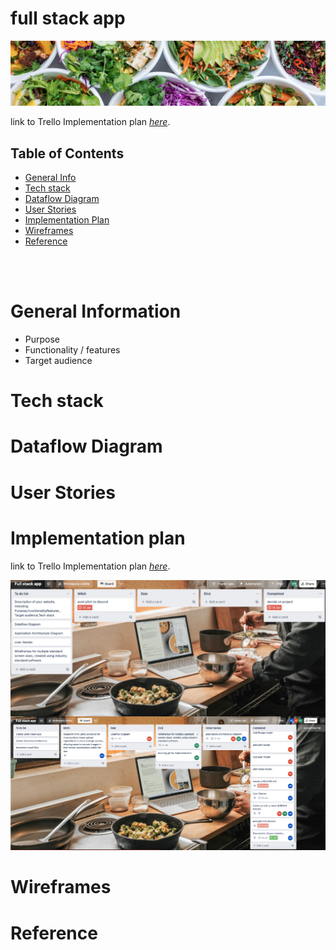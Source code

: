 # full stack app

![Example screenshot](/docs/banner.png)

link to Trello Implementation plan [_here_](https://trello.com/b/cbYkzz9g/full-stack-app).

## Table of Contents

- [General Info](#general-information)
- [Tech stack](#tech-stack)
- [Dataflow Diagram](#dataflow-diagram)
- [User Stories](#user-stories)
- [Implementation Plan](#implementation-plan)
- [Wireframes](#wireframes)
- [Reference](#reference)

<br>
<br>

# **General Information**

- Purpose
- Functionality / features
- Target audience

# **Tech stack**

# **Dataflow Diagram**

# **User Stories**

# **Implementation plan**

link to Trello Implementation plan [_here_](https://trello.com/b/cbYkzz9g/full-stack-app).

![Example screenshot](/docs/trello.png)

# **Wireframes**

# **Reference**
